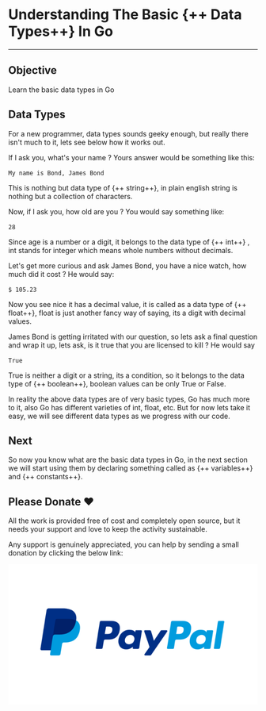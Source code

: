 # Understanding The Basic {++ Data Types++} In Go

<hr>

## Objective

Learn the basic data types in Go

## Data Types

For a new programmer, data types sounds geeky enough, but really there isn't much to it, lets see below how it works out.

If I ask you, what's your name ? Yours answer would be something like this:

    My name is Bond, James Bond

This is nothing but data type of {++ string++}, in plain english string is nothing but a collection of characters.

Now, if I ask you, how old are you ? You would say something like:

    28

Since age is a number or a digit, it belongs to the data type of {++ int++} , int stands for integer which means whole numbers without decimals.

Let's get more curious and ask James Bond, you have a nice watch, how much did it cost ? He would say:

    $ 105.23

Now you see nice it has a decimal value, it is called as a data type of {++ float++}, float is just another fancy way of saying, its a digit with decimal values.

James Bond is getting irritated with our question, so lets ask a final question and wrap it up, lets ask, is it true that you are licensed to kill ? He would say

    True

True is neither a digit or a string, its a condition, so it belongs to the data type of {++ boolean++}, boolean values can be only True or False.

In reality the above data types are of very basic types, Go has much more to it, also Go has different varieties of int, float, etc. But for now lets take it easy, we will see different data types as we progress with our code.

## Next

So now you know what are the basic data types in Go, in the next section we will start using them by declaring something called as {++ variables++} and {++ constants++}.

## Please Donate ❤️

All the work is provided free of cost and completely open source, but it needs your support and love to keep the activity sustainable.

Any support is genuinely appreciated, you can help by sending a small donation by clicking the below link:

[![PayPal](../images/paypal-logo.png)](https://www.paypal.me/octallium)
